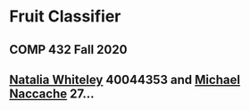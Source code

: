 # Fruit Classifier
## COMP 432 Fall 2020
## [Natalia Whiteley](https://github.com/nat-w) 40044353 and [Michael Naccache](https://github.com/NoDevicesFound) 27...
